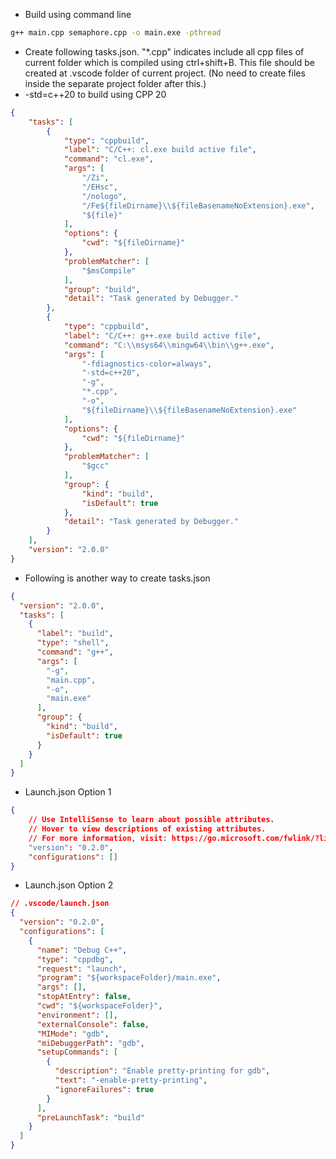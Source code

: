 - Build using command line
```bash
g++ main.cpp semaphore.cpp -o main.exe -pthread
```
- Create following tasks.json. "*.cpp" indicates include all cpp files of current folder which is compiled using ctrl+shift+B. This file should be created at .vscode folder of current project. (No need to create files inside the separate project folder after this.)
- -std=c++20 to build using CPP 20
```json
{
    "tasks": [
        {
            "type": "cppbuild",
            "label": "C/C++: cl.exe build active file",
            "command": "cl.exe",
            "args": [
                "/Zi",
                "/EHsc",
                "/nologo",
                "/Fe${fileDirname}\\${fileBasenameNoExtension}.exe",
                "${file}"
            ],
            "options": {
                "cwd": "${fileDirname}"
            },
            "problemMatcher": [
                "$msCompile"
            ],
            "group": "build",
            "detail": "Task generated by Debugger."
        },
        {
            "type": "cppbuild",
            "label": "C/C++: g++.exe build active file",
            "command": "C:\\msys64\\mingw64\\bin\\g++.exe",
            "args": [
                "-fdiagnostics-color=always",
                "-std=c++20",
                "-g",
                "*.cpp",
                "-o",
                "${fileDirname}\\${fileBasenameNoExtension}.exe"
            ],
            "options": {
                "cwd": "${fileDirname}"
            },
            "problemMatcher": [
                "$gcc"
            ],
            "group": {
                "kind": "build",
                "isDefault": true
            },
            "detail": "Task generated by Debugger."
        }
    ],
    "version": "2.0.0"
}
```

- Following is another way to create tasks.json
```json
{
  "version": "2.0.0",
  "tasks": [
    {
      "label": "build",
      "type": "shell",
      "command": "g++",
      "args": [
        "-g",
        "main.cpp",
        "-o",
        "main.exe"
      ],
      "group": {
        "kind": "build",
        "isDefault": true
      }
    }
  ]
}
```
- Launch.json Option 1
```json
{
    // Use IntelliSense to learn about possible attributes.
    // Hover to view descriptions of existing attributes.
    // For more information, visit: https://go.microsoft.com/fwlink/?linkid=830387
    "version": "0.2.0",
    "configurations": []
}
```
- Launch.json Option 2
```json
// .vscode/launch.json
{
  "version": "0.2.0",
  "configurations": [
    {
      "name": "Debug C++",
      "type": "cppdbg",
      "request": "launch",
      "program": "${workspaceFolder}/main.exe",
      "args": [],
      "stopAtEntry": false,
      "cwd": "${workspaceFolder}",
      "environment": [],
      "externalConsole": false,
      "MIMode": "gdb",
      "miDebuggerPath": "gdb",
      "setupCommands": [
        {
          "description": "Enable pretty-printing for gdb",
          "text": "-enable-pretty-printing",
          "ignoreFailures": true
        }
      ],
      "preLaunchTask": "build"
    }
  ]
}
```